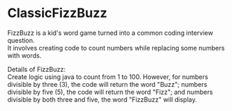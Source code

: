 # ClassicFizzBuzz
FizzBuzz is a kid's word game turned into a common coding interview question.
<br>
It involves creating code to count numbers while replacing some numbers with words.

Details of FizzBuzz:<br>
Create logic using java to count from 1 to 100. However, for
numbers divisible by three (3), the code will return the word "Buzz";
numbers divisible by five (5), the code will return the word "Fizz"; 
and numbers divisible by both three and five, the word "FizzBuzz" will display.
  
